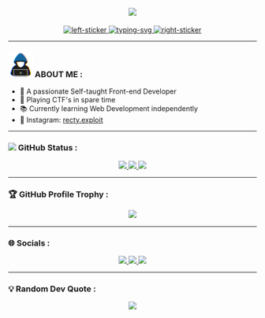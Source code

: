 <!-- Profil RECTY45 GitHub README -->

<p align="center">
  <a href="https://github.com/RECTY45">
    <img src="https://user-images.githubusercontent.com/73097560/115834477-dbab4500-a447-11eb-908a-139a6edaec5c.gif"/>
    <br><br>
    <img width="200" height="200" src="https://media.giphy.com/media/TEnXkcsHrP4YedChhA/giphy.gif" alt="left-sticker"/>
    <img src="https://readme-typing-svg.demolab.com?font=Press+Start+2P&size=30&pause=1000&vCenter=true&width=435&lines=*RECTY+(フェリー)*" alt="typing-svg"/>
    <img width="200" height="200" src="https://media.giphy.com/media/TEnXkcsHrP4YedChhA/giphy.gif" alt="right-sticker"/>
  </a>
</p>

---

### <img src="https://github.com/0xAbdulKhalid/0xAbdulKhalid/raw/main/assets/mdImages/about_me.gif" width="50"/> ABOUT ME :
- 🎨 A passionate Self-taught Front-end Developer  
- 🔐 Playing CTF's in spare time  
- 📚 Currently learning Web Development independently  
- 📸 Instagram: [recty.exploit](https://www.instagram.com/recty.exploit)  

---

### <img src="https://github.com/7oSkaaa/7oSkaaa/blob/main/Images/Statistics.gif?raw=true" width="50"/> GitHub Status :
<p align="center">
  <a href="https://github.com/RECTY45">
    <img height="180em" src="https://github-readme-stats.vercel.app/api?username=RECTY45&theme=algolia&hide_border=true&include_all_commits=false&count_private=false"/>
    <img height="180em" src="https://github-readme-streak-stats.herokuapp.com/?user=RECTY45&theme=algolia&hide_border=true"/>
    <img height="180em" src="https://github-readme-stats.vercel.app/api/top-langs/?username=RECTY45&theme=algolia&hide_border=true&layout=compact"/>
  </a>
</p>

---

### 🏆 GitHub Profile Trophy :
<p align="center">
  <img src="https://github-profile-trophy.vercel.app/?username=RECTY45&theme=radical&no-frame=false&no-bg=true&margin-w=5"/>
</p>

---

### 🌐 Socials :
<p align="center">
  <a href="https://facebook.com/ꧾꧾ">
    <img src="https://img.shields.io/badge/Facebook-%231877F2.svg?logo=Facebook&logoColor=white"/>
  </a>
  <a href="https://instagram.com/recty.exploit">
    <img src="https://img.shields.io/badge/Instagram-%23E4405F.svg?logo=Instagram&logoColor=white"/>
  </a>
  <a href="https://twitter.com/rectyexploit">
    <img src="https://img.shields.io/badge/Twitter-%231DA1F2.svg?logo=Twitter&logoColor=white"/>
  </a>
</p>

---

### 💡 Random Dev Quote :
<p align="center">
  <img src="https://quotes-github-readme.vercel.app/api?type=horizontal&theme=radical"/>
</p>

<!-- Proudly created with GPRM ( https://gprm.itsvg.in ) -->
